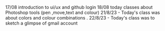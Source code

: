 17/08 introduction to ui/ux and github login 
18/08 today classes about Photoshop tools (pen ,move,text and colour)
21/8/23 - Today's class was about colors and colour combinations . 22/8/23 - Today's class was to sketch a glimpse of gmail account
